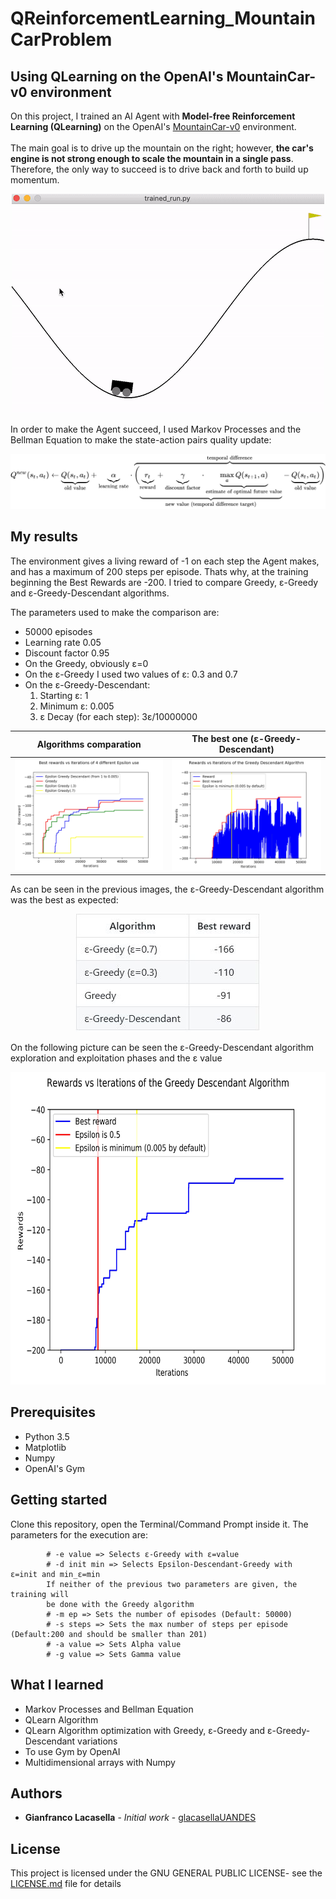 # QReinforcementLearning_MountainCarProblem

## Using QLearning on the OpenAI's MountainCar-v0 environment

On this project, I trained an AI Agent with **Model-free Reinforcement Learning (QLearning)** on the OpenAI's [MountainCar-v0](https://gym.openai.com/envs/MountainCar-v0/) environment.
<br><br>The main goal is to drive up the mountain on the right; however, **the car's engine is not strong enough to scale the mountain in a single pass**. Therefore, the only way to succeed is to drive back and forth to build up momentum.

<p align="center">
  <img src="img/MountainCarGif.gif">
</p>

In order to make the Agent succeed, I used Markov Processes and the Bellman Equation to make the state-action pairs quality update:

<p align="center">
  <img src="img/equation.svg">
</p>


## My results

The environment gives a living reward of -1 on each step the Agent makes, and has a maximum of 200 steps per episode. Thats why,
at the training beginning the Best Rewards are -200. I tried to compare Greedy, ε-Greedy and ε-Greedy-Descendant algorithms.

The parameters used to make the comparison are:
* 50000 episodes
* Learning rate 0.05
* Discount factor 0.95
* On the Greedy, obviously ε=0
* On the ε-Greedy I used two values of ε: 0.3 and 0.7
* On the ε-Greedy-Descendant:
	1. Starting ε: 1
	2. Minimum ε: 0.005
	3. ε Decay (for each step): 3ε/10000000

Algorithms comparation         |  The best one (ε-Greedy-Descendant)
:-----------------------------:|:----------------------------------:
![](outputs/4plots.jpg)        |  ![](outputs/greedyDescendant.jpg)

As can be seen in the previous images, the ε-Greedy-Descendant algorithm was the best as expected:

<p align="center">
  <img src="img/Table.JPG">
</p>

On the following picture can be seen the ε-Greedy-Descendant algorithm exploration and exploitation phases and
the ε value

<p align="center">
  <img src="outputs/greedyDescendantEpsilon.jpg" width="700px" height="500px">
</p>


## Prerequisites
* Python 3.5
* Matplotlib
* Numpy
* OpenAI's Gym

## Getting started

Clone this repository, open the Terminal/Command Prompt inside it. The parameters for the execution are:
```
        # -e value => Selects ε-Greedy with ε=value
        # -d init min => Selects Epsilon-Descendant-Greedy with  ε=init and min_ε=min
        If neither of the previous two parameters are given, the training will 
        be done with the Greedy algorithm
        # -m ep => Sets the number of episodes (Default: 50000)
        # -s steps => Sets the max number of steps per episode (Default:200 and should be smaller than 201)
        # -a value => Sets Alpha value
        # -g value => Sets Gamma value
```



## What I learned

* Markov Processes and Bellman Equation
* QLearn Algorithm 
* QLearn Algorithm optimization with Greedy, ε-Greedy and ε-Greedy-Descendant variations
* To use Gym by OpenAI
* Multidimensional arrays with Numpy

## Authors

* **Gianfranco Lacasella** - *Initial work* - [glacasellaUANDES](https://github.com/glacasellaUANDES)

## License

This project is licensed under the GNU GENERAL PUBLIC LICENSE- see the [LICENSE.md](LICENSE.md) file for details

